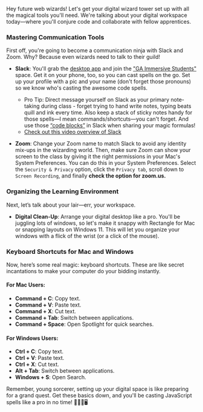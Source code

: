 Hey future web wizards! Let's get your digital wizard tower set up with all the magical tools you'll need. We're talking about your digital workspace today—where you'll conjure code and collaborate with fellow apprentices.

### Mastering Communication Tools

First off, you're going to become a communication ninja with Slack and Zoom. Why? Because even wizards need to talk to their guild!

- **Slack**: You'll grab the [desktop app](https://slack.com/intl/en-in/downloads) and join the ["GA Immersive Students"](http://ga-students.slack.com) space. Get it on your phone, too, so you can cast spells on the go. Set up your profile with a pic and your name (don't forget those pronouns) so we know who's casting the awesome code spells.
  - Pro Tip: Direct message yourself on Slack as your primary note-taking during class - forget trying to hand write notes, typing beats quill and ink every time. Also keep a stack of sticky notes handy for those spells—I mean commands/shortcuts—you can't forget. And use those [“code blocks”](https://youtu.be/tRIIk22GylE?si=4fvUU2VYxQzWVUkU) in Slack when sharing your magic formulas!
  - [Check out this video overview of Slack](https://youtu.be/Yt66-u5UVOM?si=j5HBcGkXOht3MoOn)

- **Zoom**: Change your Zoom name to match Slack to avoid any identity mix-ups in the wizarding world. Then, make sure Zoom can show your screen to the class by giving it the right permissions in your Mac's System Preferences. You can do this in your System Preferences. Select the ```Security & Privacy``` option, click the ```Privacy tab```, scroll down to ```Screen Recording```, and finally **check the option for zoom.us.**

### Organizing the Learning Environment

Next, let’s talk about your lair—err, your workspace.

- **Digital Clean-Up**: Arrange your digital desktop like a pro. You'll be juggling lots of windows, so let's make it snappy with Rectangle for Mac or snapping layouts on Windows 11. This will let you organize your windows with a flick of the wrist (or a click of the mouse).

### Keyboard Shortcuts for Mac and Windows

Now, here’s some real magic: keyboard shortcuts. These are like secret incantations to make your computer do your bidding instantly.

#### For Mac Users:
- **Command + C**: Copy text.
- **Command + V**: Paste text.
- **Command + X**: Cut text.
- **Command + Tab**: Switch between applications.
- **Command + Space**: Open Spotlight for quick searches.

#### For Windows Users:
- **Ctrl + C**: Copy text.
- **Ctrl + V**: Paste text.
- **Ctrl + X**: Cut text.
- **Alt + Tab**: Switch between applications.
- **Windows + S**: Open Search.

Remember, young sorcerer, setting up your digital space is like preparing for a grand quest. Get these basics down, and you'll be casting JavaScript spells like a pro in no time! 🧙‍♂️✨🖥️
